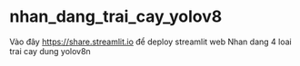# nhan_dang_trai_cay_yolov8
Vào đây https://share.streamlit.io để deploy streamlit web
Nhan dang 4 loai trai cay dung yolov8n
